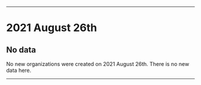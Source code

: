 
***

# 2021 August 26th

## No data

No new organizations were created on 2021 August 26th. There is no new data here.

***
